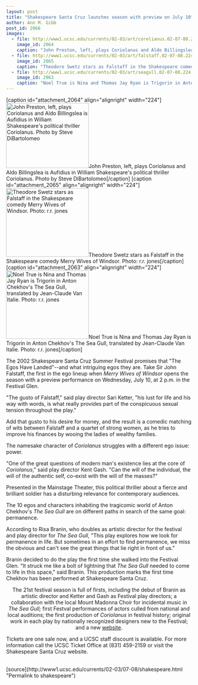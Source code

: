 ```yaml
---
layout: post
title: "Shakespeare Santa Cruz launches season with preview on July 10"
author: Ann M. Gibb
post_id: 2066
images:
  - file: http://www1.ucsc.edu/currents/02-03/art/corelianus.02-07-08.224.jpg
    image_id: 2064
    caption: "John Preston, left, plays Coriolanus and Aldo Billingslea is Aufidius in William Shakespeare's political thriller Coriolanus. Photo by Steve DiBartolomeo"
  - file: http://www1.ucsc.edu/currents/02-03/art/falstaff.02-07-08.224.jpg
    image_id: 2065
    caption: "Theodore Swetz stars as Falstaff in the Shakespeare comedy Merry Wives of Windsor. Photo: r.r. jones"
  - file: http://www1.ucsc.edu/currents/02-03/art/seagull.02-07-08.224.jpg
    image_id: 2063
    caption: "Noel True is Nina and Thomas Jay Ryan is Trigorin in Anton Chekhov's The Sea Gull, translated by Jean-Claude Van Italie. Photo: r.r. jones"
---
```


[caption id="attachment_2064" align="alignright" width="224"]<a href="http://localhost/mysite/wp-content/uploads/2002/07/corelianus.02-07-08.224.jpg"><img class="size-full wp-image-2064" src="http://localhost/mysite/wp-content/uploads/2002/07/corelianus.02-07-08.224.jpg" alt="John Preston, left, plays Coriolanus and Aldo Billingslea is Aufidius in William Shakespeare's political thriller Coriolanus. Photo by Steve DiBartolomeo" width="224" height="176" /></a>John Preston, left, plays Coriolanus and Aldo Billingslea is Aufidius in William Shakespeare's political thriller Coriolanus. Photo by Steve DiBartolomeo[/caption]
[caption id="attachment_2065" align="alignright" width="224"]<a href="http://localhost/mysite/wp-content/uploads/2002/07/falstaff.02-07-08.224.jpg"><img class="size-full wp-image-2065" src="http://localhost/mysite/wp-content/uploads/2002/07/falstaff.02-07-08.224.jpg" alt="Theodore Swetz stars as Falstaff in the Shakespeare comedy Merry Wives of Windsor. Photo: r.r. jones" width="224" height="186" /></a>Theodore Swetz stars as Falstaff in the Shakespeare comedy Merry Wives of Windsor. Photo: r.r. jones[/caption]
[caption id="attachment_2063" align="alignright" width="224"]<a href="http://localhost/mysite/wp-content/uploads/2002/07/seagull.02-07-08.224.jpg"><img class="size-full wp-image-2063" src="http://localhost/mysite/wp-content/uploads/2002/07/seagull.02-07-08.224.jpg" alt="Noel True is Nina and Thomas Jay Ryan is Trigorin in Anton Chekhov's The Sea Gull, translated by Jean-Claude Van Italie. Photo: r.r. jones" width="224" height="185" /></a>Noel True is Nina and Thomas Jay Ryan is Trigorin in Anton Chekhov's The Sea Gull, translated by Jean-Claude Van Italie. Photo: r.r. jones[/caption]
<p>
  The 2002 Shakespeare Santa Cruz Summer Festival promises that "The Egos Have Landed"--and what intriguing egos they are. Take Sir John Falstaff, the first in the ego lineup when <i>Merry Wives of Windsor</i> opens the season with a preview performance on Wednesday, July 10, at 2 p.m. in the Festival Glen.
</p>
<p>
  "The gusto of Falstaff," said play director Sari Ketter, "his lust for life and his way with words, is what really provides part of the conspicuous sexual tension throughout the play."
</p>
<p>
  Add that gusto to his desire for money, and the result is a comedic matching of wits between Falstaff and a quartet of strong women, as he tries to improve his finances by wooing the ladies of wealthy families.<br>
</p>
<p>
  The namesake character of <i>Coriolanus</i> struggles with a different ego issue: power.
</p>
<p align="left">
  "One of the great questions of modern man's existence lies at the core of <i>Coriolanus</i>," said play director Kent Gash. "Can the will of the individual, the will of the authentic self, co-exist with the will of the masses?"
</p>
<p>
  Presented in the Mainstage Theater, this political thriller about a fierce and brilliant soldier has a disturbing relevance for contemporary audiences.<br>
</p>
<p>
  The 10 egos and characters inhabiting the tragicomic world of Anton Chekhov's <i>The Sea Gull</i> are on different paths in search of the same goal: permanence.
</p>
<p align="left">
  According to Risa Branin, who doubles as artistic director for the festival and play director for <i>The Sea Gull</i>, "This play explores how we look for permanence in life. But sometimes in an effort to find permanence, we miss the obvious and can't see the great things that lie right in front of us."<br>
</p>
<p>
  Branin decided to do the play the first time she walked into the Festival Glen. "It struck me like a bolt of lightning that <i>The Sea Gull</i> needed to come to life in this space," said Branin. This production marks the first time Chekhov has been performed at Shakespeare Santa Cruz.<br>
</p>
<p align="center">
  The 21st festival season is full of firsts, including the debut of Branin as artistic director and Ketter and Gash as Festival play directors; a collaboration with the local Mount Madonna Choir for incidental music in <i>The Sea Gull;</i> first Festval performances of actors culled from national and local auditions; the first production of <i>Coriolanus</i> in festival history; original work in each play by nationally recognized designers new to the Festival; and a new <a href="http://shakespearesantacruz.org">website</a>.<br>
</p>
<p>
  Tickets are one sale now, and a UCSC staff discount is available. For more information call the UCSC Ticket Office at (831) 459-2159 or visit the Shakespeare Santa Cruz website.<br>
  <br>

</p>
<p>

</p>
[source](http://www1.ucsc.edu/currents/02-03/07-08/shakespeare.html "Permalink to shakespeare")
